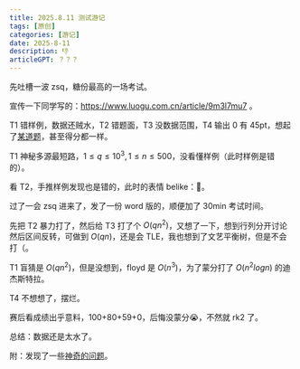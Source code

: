 ```yaml
---
title: 2025.8.11 测试游记
tags: [原创]
categories: [游记]
date: 2025-8-11
description: 👎
articleGPT: ？？？
---
```

先吐槽一波 zsq，糖份最高的一场考试。

宣传一下同学写的：https://www.luogu.com.cn/article/9m3l7mu7 。

T1 错样例，数据还贼水，T2 错题面，T3 没数据范围，T4 输出 0 有 45pt，想起了[某道题](https://www.luogu.com.cn/problem/P8819)，甚至得分都一样。

T1 神秘多源最短路，$1\le q\le 10^3,1\le n\le 500$，没看懂样例（此时样例是错的）。

看 T2，手推样例发现也是错的，此时的表情 belike：🤔。

过了一会 zsq 进来了，发了一份 word 版的，顺便加了 30min 考试时间。

先把 T2 暴力打了，然后给 T3 打了个 $O(qn^2)$，又想了一下，想到行列分开讨论然后区间反转，可做到 $O(qn)$，还是会 TLE，我也想到了文艺平衡树，但是不会打（。

T1 盲猜是 $O(qn^2)$，但是没想到，floyd 是 $O(n^3)$，为了蒙分打了 $O(n^2log n)$ 的迪杰斯特拉。

T4 不想想了，摆烂。

赛后看成绩出乎意料，100+80+59+0，后悔没蒙分😭，不然就 rk2 了。

总结：数据还是太水了。

附：发现了一些[神奇的问题](https://www.luogu.com/discuss/1129806)。
